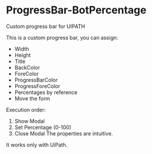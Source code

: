 # ProgressBar-BotPercentage
Custom progress bar for UIPATH

This is a custom progress bar, you can assign:
  + Width
  + Height
  + Title
  + BackColor
  + ForeColor
  + ProgressBarColor
  + ProgressForeColor
  + Percentages by reference
  + Move the form
  

Execution order: 
  1. Show Modal
  2. Set Percentage (0-100) 
  3. Close Modal The properties are intuitive. 
  
  It works only with UiPath.
